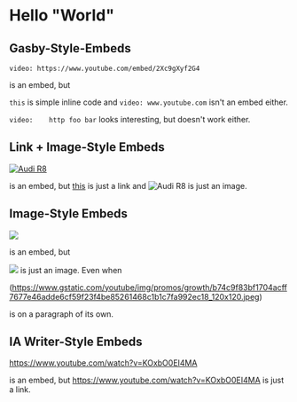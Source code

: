 # Hello "World"

## Gasby-Style-Embeds

`video: https://www.youtube.com/embed/2Xc9gXyf2G4`

is an embed, but

`this` is simple inline code and `video: www.youtube.com` isn't an embed either.

`video:    http foo bar` looks interesting, but doesn't work either.

## Link + Image-Style Embeds

[![Audi R8](http://img.youtube.com/vi/KOxbO0EI4MA/0.jpg)](https://www.youtube.com/watch?v=KOxbO0EI4MA "Audi R8")

is an embed, but [this](https://www.youtube.com/watch?v=KOxbO0EI4MA "Audi R8") is just a link and ![Audi R8](http://img.youtube.com/vi/KOxbO0EI4MA/0.jpg) is just an image.

## Image-Style Embeds

![](https://www.youtube.com/watch?v=KOxbO0EI4MA)

is an embed, but 

![](https://www.gstatic.com/youtube/img/promos/growth/b74c9f83bf1704acff7677e46adde6cf59f23f4be85261468c1b1c7fa992ec18_120x120.jpeg) is just an image. Even when 

(https://www.gstatic.com/youtube/img/promos/growth/b74c9f83bf1704acff7677e46adde6cf59f23f4be85261468c1b1c7fa992ec18_120x120.jpeg)

is on a paragraph of its own.

## IA Writer-Style Embeds

https://www.youtube.com/watch?v=KOxbO0EI4MA

is an embed, but https://www.youtube.com/watch?v=KOxbO0EI4MA is just a link.